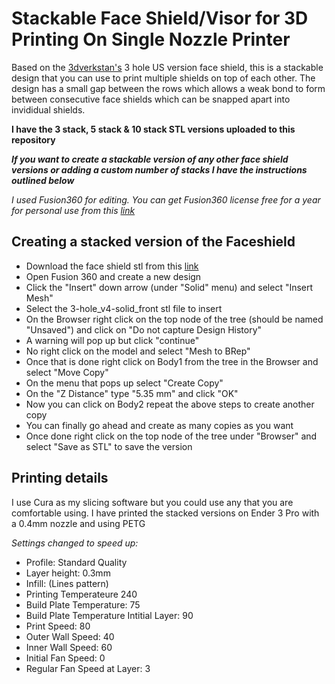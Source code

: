 # Stackable Face Shield/Visor for 3D Printing On Single Nozzle Printer

Based on the [3dverkstan's](https://3dverkstan.se/protective-visor/) 3 hole US version face shield, this is a stackable design that you can use to print multiple shields on top of each other. The design has a small gap between the rows which allows a weak bond to form between consecutive face shields which can be snapped apart into invididual shields.

**I have the 3 stack, 5 stack & 10 stack STL versions uploaded to this repository**

***If you want to create a stackable version of any other face shield versions or adding a custom number of stacks I have the instructions outlined below***

*I used Fusion360 for editing. You can get Fusion360 license free for a year for personal use from this [link](https://www.autodesk.com/campaigns/fusion-360-for-hobbyists)*

## Creating a stacked version of the Faceshield ##

- Download the face shield stl from this [link](https://github.com/Cederb/Faceshield.nu/blob/master/North%20America%203-hole/3D%20Printing%20Files%20(STL)/Thicker%20brow/Visor_Frame_NORTH_AMERICA_letter_3-hole_v4-solid_front.stl)
- Open Fusion 360 and create a new design
- Click the "Insert" down arrow (under "Solid" menu) and select "Insert Mesh"
- Select the 3-hole_v4-solid_front stl file to insert
- On the Browser right click on the top node of the tree (should be named "Unsaved") and click on "Do not capture Design History"
- A warning will pop up but click "continue"
- No right click on the model and select "Mesh to BRep"
- Once that is done right click on Body1 from the tree in the Browser and select "Move Copy"
- On the menu that pops up select "Create Copy"
- On the "Z Distance" type "5.35 mm" and click "OK"
- Now you can click on Body2 repeat the above steps to create another copy
- You can finally go ahead and create as many copies as you want
- Once done right click on the top node of the tree under "Browser" and select "Save as STL" to save the version

## Printing details ##
I use Cura as my slicing software but you could use any that you are comfortable using. 
I have printed the stacked versions on Ender 3 Pro with a 0.4mm nozzle and using PETG

*Settings changed to speed up:*
- Profile: Standard Quality
- Layer height: 0.3mm
- Infill: (Lines pattern)
- Printing Temperateure 240
- Build Plate Temperature: 75
- Build Plate Temperature Intitial Layer: 90
- Print Speed: 80
- Outer Wall Speed: 40
- Inner Wall Speed: 60
- Initial Fan Speed: 0
- Regular Fan Speed at Layer: 3
